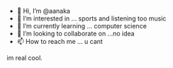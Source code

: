 - 👋 Hi, I’m @aanaka
- 👀 I’m interested in ... sports and listening too music
- 🌱 I’m currently learning ... computer science
- 💞️ I’m looking to collaborate on ...no idea
- 📫 How to reach me ... u cant

<!---
aanaka/aanaka is a ✨ special ✨ repository because its `README.md` (this file) appears on your GitHub profile.
You can click the Preview link to take a look at your changes.
---> im real cool.
